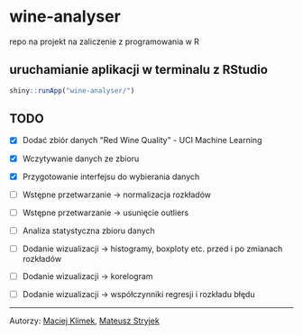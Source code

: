 # wine-analyser
repo na projekt na zaliczenie z programowania w R

## uruchamianie aplikacji w terminalu z RStudio
```R
shiny::runApp("wine-analyser/")
```

## TODO
- [X] Dodać zbiór danych "Red Wine Quality" - UCI Machine Learning
- [X] Wczytywanie danych ze zbioru
- [X] Przygotowanie interfejsu do wybierania danych 
- [ ] Wstępne przetwarzanie -> normalizacja rozkładów
- [ ] Wstępne przetwarzanie -> usunięcie outliers
- [ ] Analiza statystyczna zbioru danych
- [ ] Dodanie wizualizacji -> histogramy, boxploty etc. przed i po zmianach rozkładów
- [ ] Dodanie wizualizacji -> korelogram
- [ ] Dodanie wizualizacji -> współczynniki regresji i rozkładu błędu


---
Autorzy: [Maciej Klimek](https://github.com/mklimek00), [Mateusz Stryjek](https://github.com/mstryjek)
